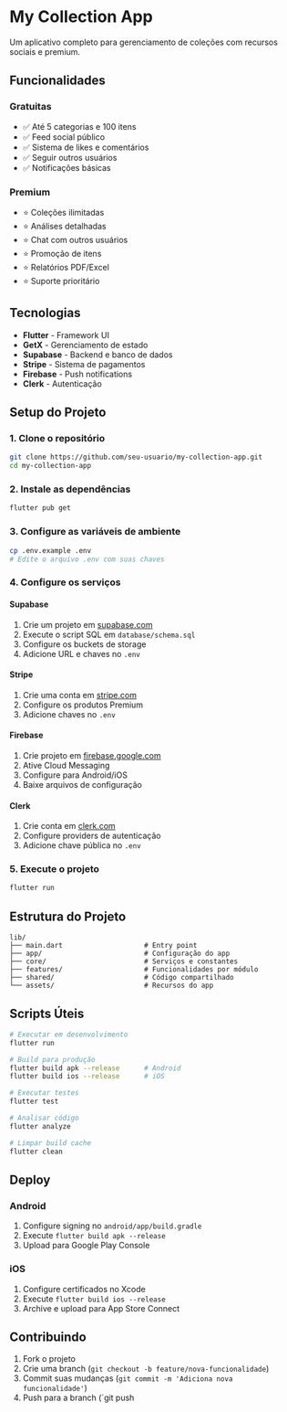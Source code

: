 # My Collection App

Um aplicativo completo para gerenciamento de coleções com recursos sociais e premium.

## Funcionalidades

### Gratuitas
- ✅ Até 5 categorias e 100 itens
- ✅ Feed social público
- ✅ Sistema de likes e comentários
- ✅ Seguir outros usuários
- ✅ Notificações básicas

### Premium
- ⭐ Coleções ilimitadas
- ⭐ Análises detalhadas
- ⭐ Chat com outros usuários
- ⭐ Promoção de itens
- ⭐ Relatórios PDF/Excel
- ⭐ Suporte prioritário

## Tecnologias

- **Flutter** - Framework UI
- **GetX** - Gerenciamento de estado
- **Supabase** - Backend e banco de dados
- **Stripe** - Sistema de pagamentos
- **Firebase** - Push notifications
- **Clerk** - Autenticação

## Setup do Projeto

### 1. Clone o repositório
```bash
git clone https://github.com/seu-usuario/my-collection-app.git
cd my-collection-app
```

### 2. Instale as dependências
```bash
flutter pub get
```

### 3. Configure as variáveis de ambiente
```bash
cp .env.example .env
# Edite o arquivo .env com suas chaves
```

### 4. Configure os serviços

#### Supabase
1. Crie um projeto em [supabase.com](https://supabase.com)
2. Execute o script SQL em `database/schema.sql`
3. Configure os buckets de storage
4. Adicione URL e chaves no `.env`

#### Stripe
1. Crie uma conta em [stripe.com](https://stripe.com)
2. Configure os produtos Premium
3. Adicione chaves no `.env`

#### Firebase
1. Crie projeto em [firebase.google.com](https://firebase.google.com)
2. Ative Cloud Messaging
3. Configure para Android/iOS
4. Baixe arquivos de configuração

#### Clerk
1. Crie conta em [clerk.com](https://clerk.com)
2. Configure providers de autenticação
3. Adicione chave pública no `.env`

### 5. Execute o projeto
```bash
flutter run
```

## Estrutura do Projeto

```
lib/
├── main.dart                    # Entry point
├── app/                         # Configuração do app
├── core/                        # Serviços e constantes
├── features/                    # Funcionalidades por módulo
├── shared/                      # Código compartilhado
└── assets/                      # Recursos do app
```

## Scripts Úteis

```bash
# Executar em desenvolvimento
flutter run

# Build para produção
flutter build apk --release      # Android
flutter build ios --release      # iOS

# Executar testes
flutter test

# Analisar código
flutter analyze

# Limpar build cache
flutter clean
```

## Deploy

### Android
1. Configure signing no `android/app/build.gradle`
2. Execute `flutter build apk --release`
3. Upload para Google Play Console

### iOS
1. Configure certificados no Xcode
2. Execute `flutter build ios --release`
3. Archive e upload para App Store Connect

## Contribuindo

1. Fork o projeto
2. Crie uma branch (`git checkout -b feature/nova-funcionalidade`)
3. Commit suas mudanças (`git commit -m 'Adiciona nova funcionalidade'`)
4. Push para a branch (`git push